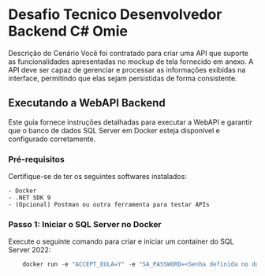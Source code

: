 # Desafio Tecnico Desenvolvedor Backend C# Omie
Descrição do Cenário Você foi contratado para criar uma API que suporte as funcionalidades apresentadas no mockup de tela fornecido em anexo. A API deve ser capaz de gerenciar e processar as informações exibidas na interface, permitindo que elas sejam persistidas de forma consistente.  

## Executando a WebAPI Backend
Este guia fornece instruções detalhadas para executar a WebAPI e garantir que o banco de dados SQL Server em Docker esteja disponível e configurado corretamente.

### Pré-requisitos

Certifique-se de ter os seguintes softwares instalados:

    - Docker
    - .NET SDK 9
    - (Opcional) Postman ou outra ferramenta para testar APIs

### Passo 1: Iniciar o SQL Server no Docker
Execute o seguinte comando para criar e iniciar um container do SQL Server 2022:
```cpp
    docker run -e "ACCEPT_EULA=Y" -e "SA_PASSWORD=<Senha definida no docker-compose.yml>" \ -p 1433:1433 --name sqlserver_container -d mcr.microsoft.com/mssql/server:2022-latest
```

